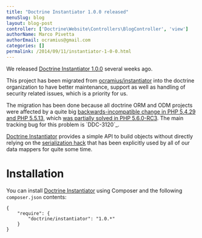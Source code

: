 ```yaml
---
title: "Doctrine Instantiator 1.0.0 released"
menuSlug: blog
layout: blog-post
controller: ['Doctrine\Website\Controllers\BlogController', 'view']
authorName: Marco Pivetta
authorEmail: ocramius@gmail.com
categories: []
permalink: /2014/09/11/instantiator-1-0-0.html
---
```

We released [Doctrine Instantiator
1.0.0](https://github.com/doctrine/instantiator/releases/tag/1.0.0)
several weeks ago.

This project has been migrated from
[ocramius/instantiator](https://github.com/Ocramius/Instantiator) into
the doctrine organization to have better maintenance, support as well as
handling of security related issues, which is a priority for us.

The migration has been done because all doctrine ORM and ODM projects
were affected by a quite big [backwards-incompatible change in PHP
5.4.29 and PHP 5.5.13](https://bugs.php.net/bug.php?id=67072), which
[was partially solved in PHP
5.6.0-RC3](https://github.com/php/php-src/pull/733). The main tracking
bug for this problem is \`DDC-3120\`\_.

[Doctrine Instantiator](https://github.com/doctrine/instantiator)
provides a simple API to build objects without directly relying on the
[serialization
hack](http://www.doctrine-project.org/2010/03/21/doctrine-2-give-me-my-constructor-back.html)
that has been explicitly used by all of our data mappers for quite some
time.

Installation
============

You can install [Doctrine
Instantiator](https://github.com/doctrine/instantiator) using Composer
and the following `composer.json` contents:

~~~~ {.sourceCode .json}
{
    "require": {
        "doctrine/instantiator": "1.0.*"
    }
}
~~~~
